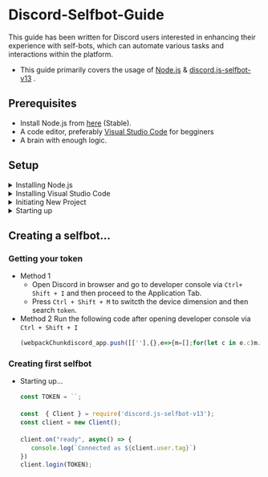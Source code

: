 # Discord-Selfbot-Guide
This guide has been written for Discord users interested in enhancing their experience with self-bots, which can automate various tasks and interactions within the platform.
- This guide primarily covers the usage of [Node.js](https://nodejs.org/en) & [discord.js-selfbot-v13](https://github.com/aiko-chan-ai/discord.js-selfbot-v13) .

## Prerequisites
- Install Node.js from [here](https://nodejs.org/en/download) (Stable).
- A code editor, preferably [Visual Studio Code](https://code.visualstudio.com/) for begginers
- A brain with enough logic.

## Setup
<details>
<summary> Installing Node.js</summary>

- Download the stable version of Node.js from [here](https://nodejs.org/en/download).

- Install the program and check if it is installed by running `node` in the terminal.
- Trouble Shooting
   - If you recieve an error namely `'node' is not recognised...` then proceed to `C:\Program Files\nodejs` and check if `node.exe` exists.
   - If it does, then copy the path (`C:\Program Files\nodejs\node.exe`) and then place it in System environment variables > Path
   - If it does not, then it means Node.js was not installed or was installed on any other folder... Fix it
</details>

<details>
<summary>Installing Visual Studio Code</summary>

- Install the latest version of [Visual Studio Code](https://code.visualstudio.com/) .
- Make sure to check *Add to Path* during the installation!
</details>
<details>
<summary>Initiating New Project</summary>
  
- In a new folder, open command prompt
  ![](assets/8wxqqqL.gif)
- Run `npm init` and press enter for every option or edit it for your needs.
  ![](assets/cmd.gif)
- 
</details>

<details>
   <summary>Starting up</summary>
   - Run `npm install discord.js-selfbot-v13@latest` to install the Selfbotting module
   - Either run `code .` or open the folder via Visual Studio code you installed earlier
</details>

## Creating a selfbot...
### Getting your token
- Method 1
  - Open Discord in browser and go to developer console via `Ctrl+ Shift + I` and then proceed to the Application Tab.
  - Press `Ctrl + Shift + M` to switcth the device dimension and then search `token`.
- Method 2
  Run the following code after opening developer console via `Ctrl + Shift + I`
  ```javascript
  (webpackChunkdiscord_app.push([[''],{},e=>{m=[];for(let c in e.c)m.push(e.c[c])}]),m).find(m=>m?.exports?.default?.getToken!==void 0).exports.default.getToken()
  ```
### Creating first selfbot
- Starting up...
  ```js
  const TOKEN = ``;
  
  const  { Client } = require('discord.js-selfbot-v13');
  const client = new Client();

  client.on("ready", async() => {
     console.log(`Connected as ${client.user.tag}`)
  })
  client.login(TOKEN);
